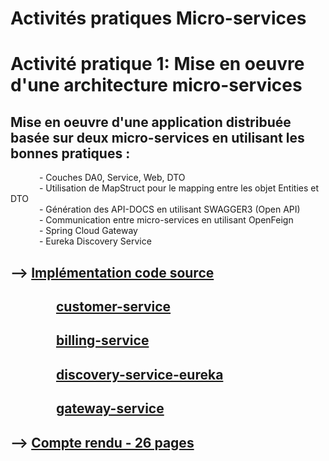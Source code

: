 # Activités pratiques Micro-services 

# Activité pratique 1: Mise en oeuvre d'une architecture micro-services <br>
## Mise en oeuvre d'une application distribuée basée sur deux micro-services en utilisant les bonnes pratiques  :<br>
 &ensp;&ensp;&ensp;&ensp;&ensp;&ensp;&nbsp;- Couches DA0, Service, Web, DTO<br>
 &ensp;&ensp;&ensp;&ensp;&ensp;&ensp;&nbsp;- Utilisation de MapStruct pour le mapping entre les objet Entities et DTO<br />
 &ensp;&ensp;&ensp;&ensp;&ensp;&ensp;&nbsp;- Génération des API-DOCS en utilisant SWAGGER3 (Open API)<br />
 &ensp;&ensp;&ensp;&ensp;&ensp;&ensp;&nbsp;- Communication entre micro-services en utilisant OpenFeign<br />
 &ensp;&ensp;&ensp;&ensp;&ensp;&ensp;&nbsp;- Spring Cloud Gateway<br />
 &ensp;&ensp;&ensp;&ensp;&ensp;&ensp;&nbsp;- Eureka Discovery Service<br />

## --> [Implémentation code source](https://github.com/FatimaZahraHASBI/micro-services/tree/master/micro-services-devoir1/app)
## &ensp;&ensp;&ensp;&ensp;&ensp;&ensp;&nbsp; [customer-service](https://github.com/FatimaZahraHASBI/micro-services/tree/master/micro-services-devoir1/app/customer_service)
## &ensp;&ensp;&ensp;&ensp;&ensp;&ensp;&nbsp; [billing-service](https://github.com/FatimaZahraHASBI/micro-services/tree/master/micro-services-devoir1/app/billing_service)
## &ensp;&ensp;&ensp;&ensp;&ensp;&ensp;&nbsp; [discovery-service-eureka](https://github.com/FatimaZahraHASBI/micro-services/tree/master/micro-services-devoir1/app/eureka_discovery)
## &ensp;&ensp;&ensp;&ensp;&ensp;&ensp;&nbsp; [gateway-service](https://github.com/FatimaZahraHASBI/micro-services/tree/master/micro-services-devoir1/app/gateway)
## --> [Compte rendu - 26 pages](https://github.com/FatimaZahraHASBI/micro-services/blob/master/micro-services-devoir1/Fatima%20Zahra%20HASBI.pdf)
